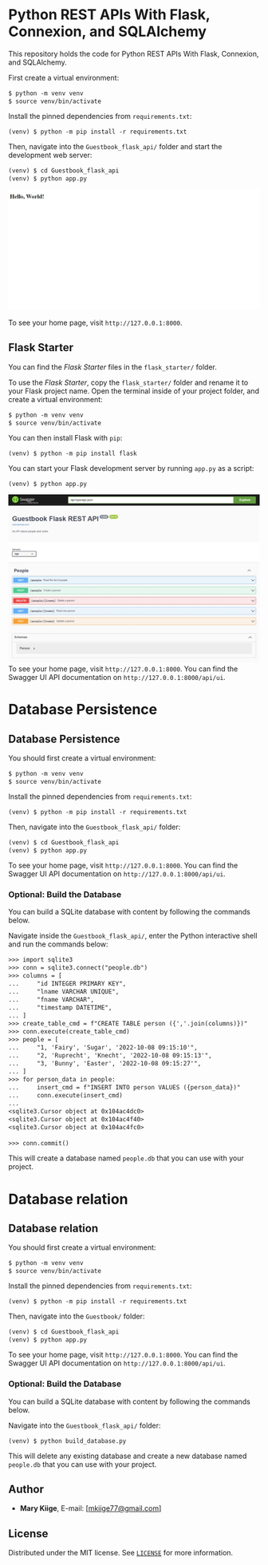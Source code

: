 # Python REST APIs With Flask, Connexion, and SQLAlchemy 

This repository holds the code for Python REST APIs With Flask, Connexion, and SQLAlchemy.

First create a virtual environment:

```console
$ python -m venv venv
$ source venv/bin/activate
```

Install the pinned dependencies from `requirements.txt`:

```console
(venv) $ python -m pip install -r requirements.txt
```

Then, navigate into the `Guestbook_flask_api/` folder and start the development web server:

```console
(venv) $ cd Guestbook_flask_api
(venv) $ python app.py
```

![hello](./assets/hello.jpeg)

To see your home page, visit `http://127.0.0.1:8000`. 

## Flask Starter

You can find the _Flask Starter_ files in the `flask_starter/` folder. 

To use the _Flask Starter_, copy the `flask_starter/` folder and rename it to your Flask project name. Open the terminal inside of your project folder, and create a virtual environment:

```console
$ python -m venv venv
$ source venv/bin/activate
```

You can then install Flask with `pip`:

```console
(venv) $ python -m pip install flask
```

You can start your Flask development server by running `app.py` as a script:

```console
(venv) $ python app.py
```
![](./assets/api.jpeg)
To see your home page, visit `http://127.0.0.1:8000`. You can find the Swagger UI API documentation on `http://127.0.0.1:8000/api/ui`.

#  Database Persistence

## Database Persistence

You should first create a virtual environment:

```console
$ python -m venv venv
$ source venv/bin/activate
```

Install the pinned dependencies from `requirements.txt`:

```console
(venv) $ python -m pip install -r requirements.txt
```

Then, navigate into the `Guestbook_flask_api/` folder:

```console
(venv) $ cd Guestbook_flask_api
(venv) $ python app.py
```

To see your home page, visit `http://127.0.0.1:8000`. You can find the Swagger UI API documentation on `http://127.0.0.1:8000/api/ui`.

### Optional: Build the Database

You can build a SQLite database with content by following the commands below.

Navigate inside the `Guestbook_flask_api/`, enter the Python interactive shell and run the commands below:

```pycon
>>> import sqlite3
>>> conn = sqlite3.connect("people.db")
>>> columns = [
...     "id INTEGER PRIMARY KEY",
...     "lname VARCHAR UNIQUE",
...     "fname VARCHAR",
...     "timestamp DATETIME",
... ]
>>> create_table_cmd = f"CREATE TABLE person ({','.join(columns)})"
>>> conn.execute(create_table_cmd)
>>> people = [
...     "1, 'Fairy', 'Sugar', '2022-10-08 09:15:10'",
...     "2, 'Ruprecht', 'Knecht', '2022-10-08 09:15:13'",
...     "3, 'Bunny', 'Easter', '2022-10-08 09:15:27'",
... ]
>>> for person_data in people:
...     insert_cmd = f"INSERT INTO person VALUES ({person_data})"
...     conn.execute(insert_cmd)
...
<sqlite3.Cursor object at 0x104ac4dc0>
<sqlite3.Cursor object at 0x104ac4f40>
<sqlite3.Cursor object at 0x104ac4fc0>

>>> conn.commit()
```

This will create a database named `people.db` that you can use with your project.

#  Database relation

## Database relation

You should first create a virtual environment:

```console
$ python -m venv venv
$ source venv/bin/activate
```

Install the pinned dependencies from `requirements.txt`:

```console
(venv) $ python -m pip install -r requirements.txt
```

Then, navigate into the `Guestbook/` folder:

```console
(venv) $ cd Guestbook_flask_api
(venv) $ python app.py
```

To see your home page, visit `http://127.0.0.1:8000`. You can find the Swagger UI API documentation on `http://127.0.0.1:8000/api/ui`.

### Optional: Build the Database

You can build a SQLite database with content by following the commands below.

Navigate into the `Guestbook_flask_api/` folder:

```console
(venv) $ python build_database.py
```

This will delete any existing database and create a new database named `people.db` that you can use with your project.

## Author

- **Mary Kiige**, E-mail: [mkiige77@gmail.com]

## License

Distributed under the MIT license. See [`LICENSE`](../LICENSE) for more information.
